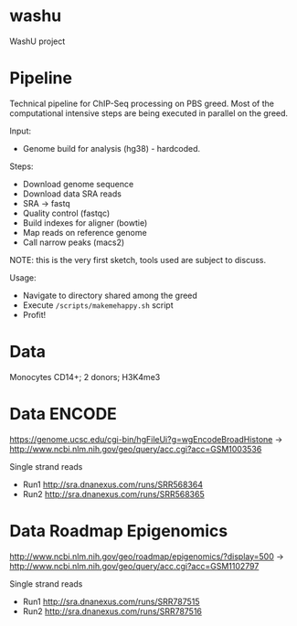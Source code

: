 # washu
WashU project

# Pipeline

Technical pipeline for ChIP-Seq processing on PBS greed. 
Most of the computational intensive steps are being executed in parallel on the greed.

Input:
* Genome build for analysis (hg38) - hardcoded.

Steps:
* Download genome sequence
* Download data SRA reads
* SRA -> fastq
* Quality control (fastqc)
* Build indexes for aligner (bowtie)
* Map reads on reference genome
* Call narrow peaks (macs2)

NOTE: this is the very first sketch, tools used are subject to discuss.

Usage:
* Navigate to directory shared among the greed
* Execute `/scripts/makemehappy.sh` script
* Profit!

# Data
Monocytes CD14+; 2 donors; H3K4me3

# Data ENCODE
https://genome.ucsc.edu/cgi-bin/hgFileUi?g=wgEncodeBroadHistone -> 
http://www.ncbi.nlm.nih.gov/geo/query/acc.cgi?acc=GSM1003536

Single strand reads
* Run1
http://sra.dnanexus.com/runs/SRR568364
* Run2
http://sra.dnanexus.com/runs/SRR568365


# Data Roadmap Epigenomics
http://www.ncbi.nlm.nih.gov/geo/roadmap/epigenomics/?display=500 ->
http://www.ncbi.nlm.nih.gov/geo/query/acc.cgi?acc=GSM1102797

Single strand reads
* Run1
http://sra.dnanexus.com/runs/SRR787515
* Run2
http://sra.dnanexus.com/runs/SRR787516

